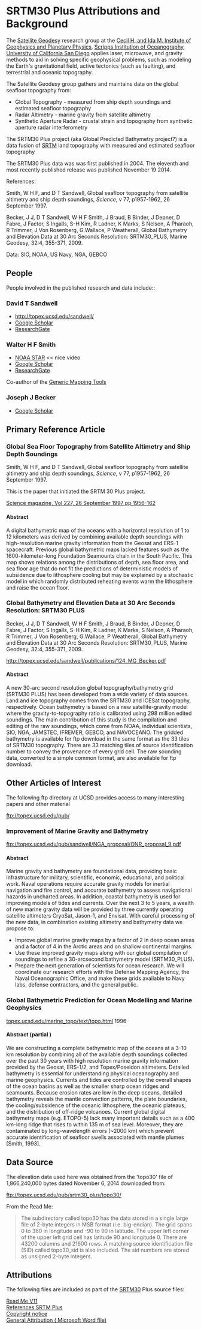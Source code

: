 SRTM30 Plus Attributions and Background
===


The [Satellite Geodesy]( http://topex.ucsd.edu/index.html) research group at the 
[Cecil H. and Ida M. Institute of Geophysics and Planetary Physics]( https://igpp.ucsd.edu/), 
[Scripps Institution of Oceanography]( https://scripps.ucsd.edu/ ),
[University of California San Diego]( http://www.ucsd.edu/ ) applies laser, microwave, and gravity methods to aid in solving specific geophysical problems, 
such as modeling the Earth's gravitational field, active tectonics (such as faulting), and terrestrial and	oceanic topography.

The Satellite Geodesy group gathers and maintains data on the global seafloor topography from:

* Global Topography - measured from ship depth soundings and estimated seafloor topography
* Radar Altimetry - marine gravity from satellite altimetry
* Synthetic Aperture Radar - crustal strain and topography from synthetic aperture radar interferometry

The SRTM30 Plus project (aka Global Predicted Bathymetry project?) is a data fusion of 
[SRTM]( http://en.wikipedia.org/wiki/Shuttle_Radar_Topography_Mission ) land topography with measured and estimated seafloor topography

The SRTM30 Plus data was was first published in 2004. The eleventh and most recently published release was published November 19 2014.

References:  

Smith, W H F, and D T Sandwell, 
Global seafloor topography from satellite altimetry and ship depth soundings, _Science_, v 77, p1957-1962, 26 September 1997.

Becker, J J, D T Sandwell, W H F Smith, J Braud, B Binder, J Depner, D Fabre, J Factor, S Ingalls, S-H Kim, R Ladner, K Marks, S Nelson, A Pharaoh, R Trimmer, J Von Rosenberg, G.Wallace, P Weatherall, 
Global Bathymetry and Elevation Data at 30 Arc Seconds Resolution: SRTM30_PLUS, Marine Geodesy, 32:4, 355-371, 2009.

Data: SIO, NOAA, US Navy, NGA, GEBCO

## People

People involved in the published research and data include::

### David T Sandwell

* <http://topex.ucsd.edu/sandwell/>
* [Google Scholar]( https://scholar.google.com/citations?user=qvHZLkEAAAAJ&hl=en )
* [ResearchGate]( http://www.researchgate.net/profile/David_Sandwell )

### Walter H F Smith

* [NOAA STAR]( http://www.star.nesdis.noaa.gov/star/Smith_WHF.php ) << nice video
* [Google Scholar]( https://scholar.google.com/citations?user=Qx0WxlIAAAAJ&hl=en )
* [ResearchGate]( http://www.researchgate.net/profile/Walter_Smith5 )

Co-author of the [Generic Mapping Tools]( http://www.soest.hawaii.edu/gmt/ )


### Joseph J Becker

* [Google Scholar]( https://scholar.google.com/citations?user=60G-9DsAAAAJ&hl=en )



## Primary Reference Article

### Global Sea Floor Topography from Satellite Altimetry and Ship Depth Soundings

Smith, W H F, and D T Sandwell, 
Global seafloor topography from satellite altimetry and ship depth soundings, _Science_, v 77, p1957-1962, 26 September 1997.

This is the paper that initiated the SRTM 30 Plus project.

[Science magazine, Vol 227, 26 September 1997 pp 1956-162](  http://www.luau.ucsd.edu/sandwell/publications/074_Science_predict2.pdf )

#### Abstract

A digital bathymetric map of the oceans with a horizontal resolution of 1 to 12 kilometers was derived by combining available depth soundings with high-resolution marine gravity information from the Geosat and ERS-1 spacecraft. 
Previous global bathymetric maps lacked features such as the 1600-kilometer-long Foundation Seamounts chain in the South Pacific. 
This map shows relations among the distributions of depth, sea floor area, and sea floor age that do not fit the predictions of deterministic models of subsidence
due to lithosphere cooling but may be explained by a stochastic model in which randomly distributed reheating events warm the lithosphere and raise the ocean floor.


### Global Bathymetry and Elevation Data at 30 Arc Seconds Resolution: SRTM30 PLUS

Becker, J J, D T Sandwell, W H F Smith, J Braud, B Binder, J Depner, D Fabre, J Factor, S Ingalls, S-H Kim, R Ladner, K Marks, S Nelson, A Pharaoh, R Trimmer, J Von Rosenberg, G.Wallace, P Weatherall, 
Global Bathymetry and Elevation Data at 30 Arc Seconds Resolution: SRTM30_PLUS, Marine Geodesy, 32:4, 355-371, 2009.

<http://topex.ucsd.edu/sandwell/publications/124_MG_Becker.pdf>

#### Abstract

A new 30-arc second resolution global topography/bathymetry grid (SRTM30 PLUS)
has been developed from a wide variety of data sources. Land and ice topography comes
from the SRTM30 and ICESat topography, respectively. Ocean bathymetry is based on
a new satellite-gravity model where the gravity-to-topography ratio is calibrated using
298 million edited soundings. The main contribution of this study is the compilation
and editing of the raw soundings, which come from NOAA, individual scientists, SIO,
NGA, JAMSTEC, IFREMER, GEBCO, and NAVOCEANO. The gridded bathymetry is
available for ftp download in the same format as the 33 tiles of SRTM30 topography.
There are 33 matching tiles of source identification number to convey the provenance of
every grid cell. The raw sounding data, converted to a simple common format, are also
available for ftp download.

## Other Articles of Interest

The following ftp directory at UCSD provides access to many interesting papers and other material

<ftp://topex.ucsd.edu/pub/>

### Improvement of Marine Gravity and Bathymetry

<ftp://topex.ucsd.edu/pub/sandwell/NGA_proposal/ONR_proposal_9.pdf>

#### Abstract

Marine gravity and bathymetry are foundational data, providing basic infrastructure for military,
scientific, economic, educational, and political work. Naval operations require accurate gravity
models for inertial navigation and fire control, and accurate bathymetry to assess navigational
hazards in uncharted areas. In addition, coastal bathymetry is used for improving models of tides
and currents. Over the next 3 to 5 years, a wealth of new marine gravity data will be provided by
three currently operating satellite altimeters CryoSat, Jason-1, and Envisat. With careful
processing of the new data, in combination existing altimetry and bathymetry data we propose
to:

* Improve global marine gravity maps by a factor of 2 in deep ocean areas and a factor of
4 in the Arctic areas and on shallow continental margins.
* Use these improved gravity maps along with our global compilation of soundings to
refine a 30-arcsecond bathymetry model (SRTM30_PLUS).
* Prepare the next generation of scientists for ocean research.
We will coordinate our research efforts with the Defense Mapping Agency, the Naval
Oceanographic Office, and make these grids available to Navy labs, defense contractors, and the
general public.


### Global Bathymetric Prediction for Ocean Modelling and Marine Geophysics

[topex.ucsd.edu/marine_topo/text/topo.html]( http://topex.ucsd.edu/marine_topo/text/topo.html ) 1996



#### Abstract (partial )

We are constructing a complete bathymetric map of the oceans at a 3-10 km resolution by combining all of the available depth soundings collected over the past 30 years with high resolution marine gravity information provided by the Geosat, ERS-1/2, and Topex/Poseidon altimeters. 
Detailed bathymetry is essential for understanding physical oceanography and marine geophysics. Currents and tides are controlled by the overall shapes of the ocean basins as well as the smaller sharp ocean ridges and seamounts. 
Because erosion rates are low in the deep oceans, detailed bathymetry reveals the mantle convection patterns, the plate boundaries, the cooling/subsidence of the oceanic lithosphere, the oceanic plateaus, and the distribution of off-ridge volcanoes. 
Current global digital bathymetry maps (e.g. ETOPO-5) lack many important details such as a 400 km-long ridge that rises to within 135 m of sea level. 
Moreover, they are contaminated by long-wavelength errors (~2000 km) which prevent accurate identification of seafloor swells associated with mantle plumes [Smith, 1993].

## Data Source

The elevation data used here was obtained from the 'topo30' file of 1,866,240,000 bytes dated November 6, 2014 downloaded from:

<ftp://topex.ucsd.edu/pub/srtm30_plus/topo30/>

From the Read Me:

>The  subdirectory called topo30 has the data 
	stored in a single large file of 2-byte integers
	in MSB format (i.e. big-endian).  The grid spans 
	0 to 360 in longitude and -90 to 90 in latitude. 
	The upper left corner of the upper left grid cell
	has latitude 90 and longitude 0.  There are 
	43200 columns and 21600 rows. A matching source 
	identification file (SID) called topo30_sid is also 
	included.  The sid numbers are stored as unsigned 
	2-byte integers.

## Attributions

The following files are included as part of the [SRTM30]( ftp://topex.ucsd.edu/pub/srtm30_plus/topo30/ ) Plus source files:

[Read Me V11]( #./srtm-license-copyright/README.V11.txt# )  
[References SRTM Plus]( #./srtm-license-copyright/REFERENCES_SRTM30_PLUS.txt# )  
[Copyright notice]( #./srtm-license-copyright/COPYRIGHT.txt# )  
[General Attribution ( Microsoft Word file)]( ./srtm-license-copyright/general_attribution_011013.doc )
